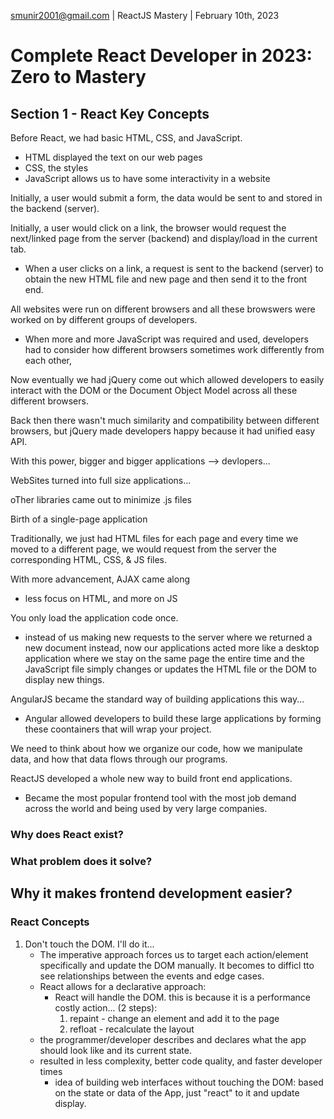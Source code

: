 smunir2001@gmail.com | ReactJS Mastery | February 10th, 2023
# Complete React Developer in 2023: Zero to Mastery
## Section 1 - React Key Concepts
Before React, we had basic HTML, CSS, and JavaScript.
* HTML displayed the text on our web pages
* CSS, the styles
* JavaScript allows us to have some interactivity in a website

Initially, a user would submit a form, the data would be sent to and stored in the backend (server). 

Initially, a user would click on a link, the browser would request the next/linked page from the server (backend) and display/load in the current tab.
* When a user clicks on a link, a request is sent to the backend (server) to obtain the new HTML file and new page and then send it to the front end.

All websites were run on different browsers and all these browswers were worked on by different groups of developers.
* When more and more JavaScript was required and used, developers had to consider how different browsers sometimes work differently from each other, 

Now eventually we had jQuery come out which allowed developers to easily interact with the DOM or the Document Object Model across all these different browsers.

Back then there wasn't much similarity and compatibility between different browsers, but jQuery made developers happy because it had unified easy API.


With this power, bigger and bigger applications --> devlopers...

WebSites turned into full size applications...

oTher libraries came out to minimize .js files

Birth of a single-page application

Traditionally, we just had HTML files for each page and every time we moved to a different page, we would request from the server the corresponding HTML, CSS, & JS files.

With more advancement, AJAX came along
* less focus on HTML, and more on JS

You only load the application code once.
* instead of us making new requests to the server where we returned a new document instead, now our applications acted more like a desktop application where we stay on the same page the entire time and the JavaScript file simply changes or updates the HTML file or the DOM to display new things.

AngularJS became the standard way of building applications this way...
* Angular allowed developers to build these large applications by forming these coontainers that will wrap your project. 

We need to think about how we organize our code, how we manipulate data, and how that data flows through our programs.

ReactJS developed a whole new way to build front end applications.
* Became the most popular frontend tool with the most job demand across the world and being used by very large companies.

### Why does React exist?
### What problem does it solve?
## Why it makes frontend development easier?

### React Concepts
1. Don't touch the DOM. I'll do it...
    * The imperative approach forces us to target each action/element specifically and update the DOM manually. It becomes to difficl tto see relationships between the events and edge cases.
    * React allows for a declarative approach:
        * React will handle the DOM. this is because it is a performance costly action... (2 steps):
            1. repaint - change an element and add it to the page
            2. refloat - recalculate the layout
    * the programmer/developer describes and declares what the app should look like and its current state.
    * resulted in less complexity, better code quality, and faster developer times
        * idea of building web interfaces without touching the DOM: based on the state or data of the App, just "react" to it and update display.